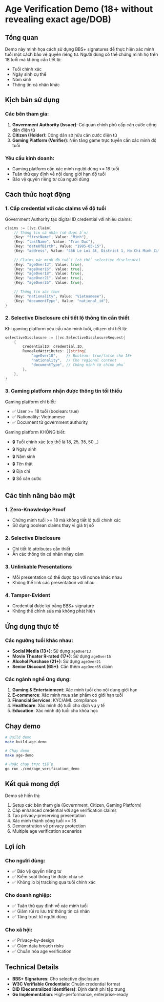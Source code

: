 # Age Verification Demo (18+ without revealing exact age/DOB)

## Tổng quan

Demo này minh họa cách sử dụng BBS+ signatures để thực hiện xác minh tuổi một cách bảo vệ quyền riêng tư. Người dùng có thể chứng minh họ trên 18 tuổi mà không cần tiết lộ:
- Tuổi chính xác
- Ngày sinh cụ thể  
- Năm sinh
- Thông tin cá nhân khác

## Kịch bản sử dụng

### Các bên tham gia:
1. **Government Authority (Issuer)**: Cơ quan chính phủ cấp căn cước công dân điện tử
2. **Citizen (Holder)**: Công dân sở hữu căn cước điện tử
3. **Gaming Platform (Verifier)**: Nền tảng game trực tuyến cần xác minh độ tuổi

### Yêu cầu kinh doanh:
- Gaming platform cần xác minh người dùng >= 18 tuổi
- Tuân thủ quy định về nội dung giới hạn độ tuổi
- Bảo vệ quyền riêng tư của người dùng

## Cách thức hoạt động

### 1. Cấp credential với các claims về độ tuổi

Government Authority tạo digital ID credential với nhiều claims:

```go
claims := []vc.Claim{
    // Thông tin cá nhân (sẽ được ẩn)
    {Key: "firstName", Value: "Minh"},
    {Key: "lastName", Value: "Tran Duc"},
    {Key: "dateOfBirth", Value: "1995-03-15"},
    {Key: "address", Value: "456 Le Loi St, District 1, Ho Chi Minh City"},
    
    // Claims xác minh độ tuổi (có thể selective disclosure)
    {Key: "ageOver13", Value: true},
    {Key: "ageOver16", Value: true},
    {Key: "ageOver18", Value: true},
    {Key: "ageOver21", Value: true},
    {Key: "ageOver25", Value: true},
    
    // Thông tin xác thực
    {Key: "nationality", Value: "Vietnamese"},
    {Key: "documentType", Value: "national_id"},
}
```

### 2. Selective Disclosure chỉ tiết lộ thông tin cần thiết

Khi gaming platform yêu cầu xác minh tuổi, citizen chỉ tiết lộ:

```go
selectiveDisclosure := []vc.SelectiveDisclosureRequest{
    {
        CredentialID: credential.ID,
        RevealedAttributes: []string{
            "ageOver18",    // Boolean: true/false cho 18+
            "nationality",  // Cho regional content
            "documentType", // Chứng minh từ chính phủ
        },
    },
}
```

### 3. Gaming platform nhận được thông tin tối thiểu

Gaming platform chỉ biết:
- ✅ User >= 18 tuổi (boolean: true)
- ✅ Nationality: Vietnamese
- ✅ Document từ government authority

Gaming platform KHÔNG biết:
- 🔒 Tuổi chính xác (có thể là 18, 25, 35, 50...)
- 🔒 Ngày sinh
- 🔒 Năm sinh  
- 🔒 Tên thật
- 🔒 Địa chỉ
- 🔒 Số căn cước

## Các tính năng bảo mật

### 1. Zero-Knowledge Proof
- Chứng minh tuổi >= 18 mà không tiết lộ tuổi chính xác
- Sử dụng boolean claims thay vì giá trị số

### 2. Selective Disclosure
- Chỉ tiết lộ attributes cần thiết
- Ẩn các thông tin cá nhân nhạy cảm

### 3. Unlinkable Presentations
- Mỗi presentation có thể được tạo với nonce khác nhau
- Không thể link các presentation với nhau

### 4. Tamper-Evident
- Credential được ký bằng BBS+ signature
- Không thể chỉnh sửa mà không phát hiện

## Ứng dụng thực tế

### Các ngưỡng tuổi khác nhau:
- **Social Media (13+)**: Sử dụng `ageOver13`
- **Movie Theater R-rated (17+)**: Sử dụng `ageOver16` 
- **Alcohol Purchase (21+)**: Sử dụng `ageOver21`
- **Senior Discount (65+)**: Cần thêm `ageOver65` claim

### Các ngành nghề ứng dụng:
1. **Gaming & Entertainment**: Xác minh tuổi cho nội dung giới hạn
2. **E-commerce**: Xác minh mua sản phẩm có giới hạn tuổi
3. **Financial Services**: KYC/AML compliance
4. **Healthcare**: Xác minh độ tuổi cho dịch vụ y tế
5. **Education**: Xác minh độ tuổi cho khóa học

## Chạy demo

```bash
# Build demo
make build-age-demo

# Chạy demo
make age-demo

# Hoặc chạy trực tiếp
go run ./cmd/age_verification_demo
```

## Kết quả mong đợi

Demo sẽ hiển thị:
1. Setup các bên tham gia (Government, Citizen, Gaming Platform)
2. Cấp enhanced credential với age verification claims
3. Tạo privacy-preserving presentation
4. Xác minh thành công tuổi >= 18
5. Demonstration về privacy protection
6. Multiple age verification scenarios

## Lợi ích

### Cho người dùng:
- ✅ Bảo vệ quyền riêng tư
- ✅ Kiểm soát thông tin được chia sẻ
- ✅ Không lo bị tracking qua tuổi chính xác

### Cho doanh nghiệp:
- ✅ Tuân thủ quy định về xác minh tuổi
- ✅ Giảm rủi ro lưu trữ thông tin cá nhân
- ✅ Tăng trust từ người dùng

### Cho xã hội:
- ✅ Privacy-by-design
- ✅ Giảm data breach risks
- ✅ Chuẩn hóa age verification

## Technical Details

- **BBS+ Signatures**: Cho selective disclosure
- **W3C Verifiable Credentials**: Chuẩn credential format
- **DID (Decentralized Identifiers)**: Định danh phi tập trung
- **Go Implementation**: High-performance, enterprise-ready
